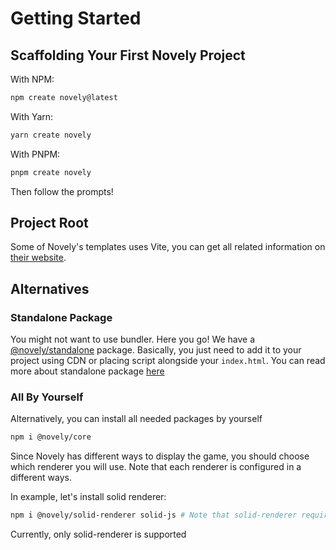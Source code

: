 # Getting Started

## Scaffolding Your First Novely Project

With NPM:

```bash
npm create novely@latest
```

With Yarn:

```bash
yarn create novely
```

With PNPM:

```bash
pnpm create novely
```

Then follow the prompts!

## Project Root

Some of Novely's templates uses Vite, you can get all related information on [their website](https://vitejs.dev/guide/#index-html-and-project-root).

## Alternatives

### Standalone Package

You might not want to use bundler. Here you go! We have a [@novely/standalone](https://www.npmjs.com/package/@novely/standalone) package. Basically, you just need to add it to your project using CDN or placing script alongside your `index.html`. You can read more about standalone package [here](/guide/standalone)

### All By Yourself

Alternatively, you can install all needed packages by yourself

```bash
npm i @novely/core
```

Since Novely has different ways to display the game, you should choose which renderer you will use. Note that each renderer is configured in a different ways.

In example, let's install solid renderer:

```bash
npm i @novely/solid-renderer solid-js # Note that solid-renderer requires solid-js
```

Currently, only solid-renderer is supported
